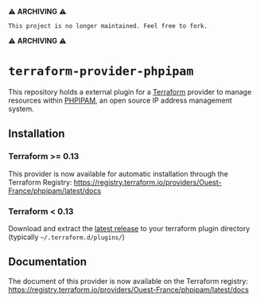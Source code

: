 :warning: **ARCHIVING** :warning:
```
This project is no longer maintained. Feel free to fork.
```
:warning: **ARCHIVING** :warning:

# `terraform-provider-phpipam`

This repository holds a external plugin for a [Terraform][1] provider to manage
resources within [PHPIPAM][2], an open source IP address management system.

## Installation

### Terraform >= 0.13

This provider is now available for automatic installation through the Terraform Registry: https://registry.terraform.io/providers/Ouest-France/phpipam/latest/docs

### Terraform < 0.13

Download and extract the [latest
release](https://github.com/Ouest-France/terraform-provider-phpipam/releases/latest) to
your terraform plugin directory (typically `~/.terraform.d/plugins/`)

## Documentation

The document of this provider is now available on the Terraform registry: https://registry.terraform.io/providers/Ouest-France/phpipam/latest/docs

[1]: https://www.terraform.io/
[2]: https://phpipam.net/
